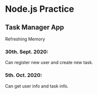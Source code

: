 # Node.js Practice

## Task Manager App

Refreshing Memory

### 30th. Sept. 2020:

Can register new user and create new task.

### 5th. Oct. 2020:

Can get user info and task info.
